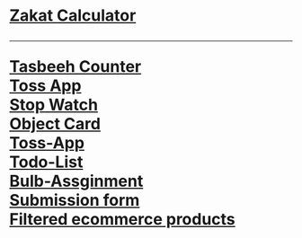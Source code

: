 <h1>
<a href="https://zakat-calculator-by-haseeb.netlify.app/">Zakat Calculator</a> <br /> <hr/>
<a href="https://tasbeeh-counter-by-haseeb.netlify.app/">Tasbeeh Counter</a>  <br />
<a href="https://toss-app-haseeb.netlify.app/">Toss App</a>  <br />
<a href="https://stop-watch-by-haseeb.netlify.app/">Stop Watch</a> <br />
<a href="https://object-card-by-haseeb.netlify.app/">Object Card</a><br />
<a href="https://toss-app-haseeb.netlify.app/">Toss-App</a><br />
<a href="https://todo-list-by-haseeb.netlify.app/">Todo-List</a><br />
<a href="https://bulb-assginment-by-haseeb.netlify.app/">Bulb-Assginment</a><br />
<a href="https://submission-form-by-haseeb.netlify.app/">Submission form</a><br />
<a href="https://filtered-ecommerce-products.netlify.app/">Filtered ecommerce products</a>
</h1>

